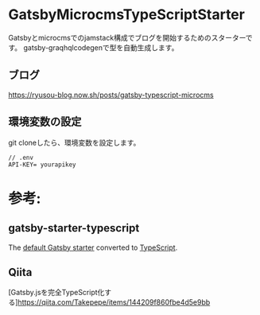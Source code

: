 # GatsbyMicrocmsTypeScriptStarter
Gatsbyとmicrocmsでのjamstack構成でブログを開始するためのスターターです。
gatsby-graqhqlcodegenで型を自動生成します。
## ブログ
https://ryusou-blog.now.sh/posts/gatsby-typescript-microcms

## 環境変数の設定
git cloneしたら、環境変数を設定します。
~~~
// .env
API-KEY= yourapikey
~~~

# 参考:

## gatsby-starter-typescript
The [default Gatsby starter](https://github.com/gatsbyjs/gatsby-starter-default) converted to [TypeScript](https://www.typescriptlang.org/).


## Qiita
[Gatsby.jsを完全TypeScript化する]https://qiita.com/Takepepe/items/144209f860fbe4d5e9bb
